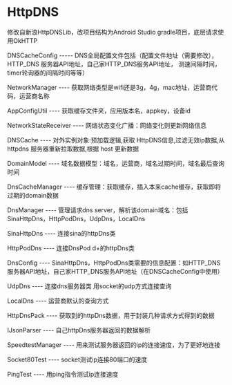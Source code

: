# HttpDNS
修改自新浪HttpDNSLib，改项目结构为Android Studio gradle项目，底层请求使用OkHTTP
 
 
 DNSCacheConfig -----  DNS全局配置文件包括（配置文件地址（需要修改），HTTP_DNS 服务器API地址，自己家HTTP_DNS服务API地址，
测速间隔时间，timer轮询器的间隔时间等等）

NetworkManager ----   获取网络类型是wifi还是3g，4g，mac地址，运营商代码，运营商名称

AppConfigUtil  ----   获取缓存文件夹，应用版本名，appkey，设备id

NetworkStateReceiver ---- 网络状态变化广播：网络变化则更新网络信息

DNSCache ---- 对外实例对象:预加载逻辑,获取 HttpDNS信息,过滤无效ip数据,从httpdns 服务器重新拉取数据,根据 host 更新数据

DomainModel ---- 域名数据模型：域名，运营商，域名过期时间，域名最后查询时间

DnsCacheManager ---- 缓存管理：获取缓存，插入本来cache缓存，获取即将过期的domain数据

DnsManager ---- 管理请求dns server，解析该domain域名：包括SinaHttpDns，HttpPodDns，UdpDns，LocalDns

SinaHttpDns ---- 连接sina的httpDns类

HttpPodDns ---- 连接DnsPod d+的httpDns类

DnsConfig ---- SinaHttpDns，HttpPodDns类需要的信息配置：如HTTP_DNS 服务器API地址，自己家HTTP_DNS服务API地址（在DNSCacheConfig中使用）

UdpDns ---- 连接dns服务器类 用socket的udp方式连接查询

LocalDns ---- 运营商默认的查询方式

HttpDnsPack ---- 获取到的httpDns数据，用于封装几种请求方式得到的数据

IJsonParser ---- 自己httpDns服务器返回的数据解析

SpeedtestManager ---- 用来测试服务器返回的ip的连接速度，为了更好地连接

Socket80Test ---- socket测试ip连接80端口的速度

PingTest ---- 用ping指令测试ip连接速度





